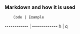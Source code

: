 ### Markdown and how it is used

        Code | Example
------------ | -------------
           h | q